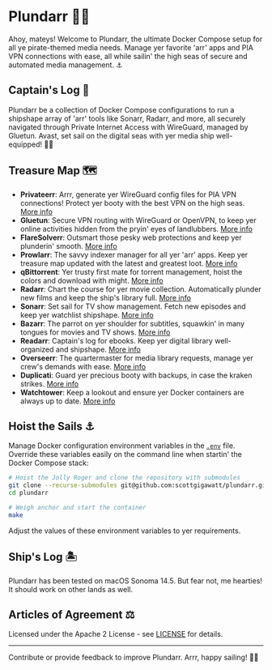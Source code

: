 # Plundarr 🏴‍☠️

Ahoy, mateys! Welcome to Plundarr, the ultimate Docker Compose setup for all ye pirate-themed media needs. Manage yer favorite 'arr' apps and PIA VPN connections with ease, all while sailin' the high seas of secure and automated media management. ⚓️

## Captain's Log 📜

Plundarr be a collection of Docker Compose configurations to run a shipshape array of 'arr' tools like Sonarr, Radarr, and more, all securely navigated through Private Internet Access with WireGuard, managed by Gluetun. Avast, set sail on the digital seas with yer media ship well-equipped! 🏴‍☠️

## Treasure Map 🗺️

- **Privateerr**: Arrr, generate yer WireGuard config files for PIA VPN connections! Protect yer booty with the best VPN on the high seas. [More info](https://github.com/scottgigawatt/privateerr)
- **Gluetun**: Secure VPN routing with WireGuard or OpenVPN, to keep yer online activities hidden from the pryin' eyes of landlubbers. [More info](https://github.com/qdm12/gluetun)
- **FlareSolverr**: Outsmart those pesky web protections and keep yer plunderin' smooth. [More info](https://github.com/FlareSolverr/FlareSolverr)
- **Prowlarr**: The savvy indexer manager for all yer 'arr' apps. Keep yer treasure map updated with the latest and greatest loot. [More info](https://github.com/Prowlarr/Prowlarr)
- **qBittorrent**: Yer trusty first mate for torrent management, hoist the colors and download with might. [More info](https://github.com/qbittorrent/qBittorrent)
- **Radarr**: Chart the course for yer movie collection. Automatically plunder new films and keep the ship's library full. [More info](https://github.com/Radarr/Radarr)
- **Sonarr**: Set sail for TV show management. Fetch new episodes and keep yer watchlist shipshape. [More info](https://github.com/Sonarr/Sonarr)
- **Bazarr**: The parrot on yer shoulder for subtitles, squawkin' in many tongues for movies and TV shows. [More info](https://github.com/morpheus65535/bazarr)
- **Readarr**: Captain's log for ebooks. Keep yer digital library well-organized and shipshape. [More info](https://github.com/Readarr/Readarr)
- **Overseerr**: The quartermaster for media library requests, manage yer crew's demands with ease. [More info](https://github.com/sct/overseerr)
- **Duplicati**: Guard yer precious booty with backups, in case the kraken strikes. [More info](https://www.duplicati.com)
- **Watchtower**: Keep a lookout and ensure yer Docker containers are always up to date. [More info](https://containrrr.dev/watchtower)

## Hoist the Sails ⚓️

Manage Docker configuration environment variables in the [`.env`](./.env) file. Override these variables easily on the command line when startin' the Docker Compose stack:

```bash
# Hoist the Jolly Roger and clone the repository with submodules
git clone --recurse-submodules git@github.com:scottgigawatt/plundarr.git
cd plundarr

# Weigh anchor and start the container
make
```

Adjust the values of these environment variables to yer requirements.

## Ship's Log 🏝️

Plundarr has been tested on macOS Sonoma 14.5. But fear not, me hearties! It should work on other lands as well.

## Articles of Agreement ⚖️

Licensed under the Apache 2 License - see [LICENSE](./LICENSE) for details.

---

Contribute or provide feedback to improve Plundarr. Arrr, happy sailing! 🏴‍☠️
